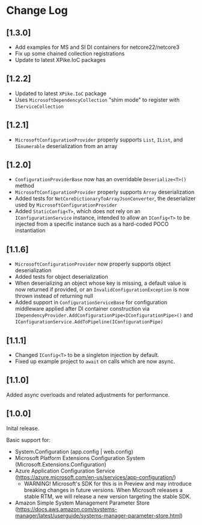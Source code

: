 # Change Log

## [1.3.0]

- Add examples for MS and SI DI containers for netcore22/netcore3
- Fix up some chained collection registrations
- Update to latest XPike.IoC packages

## [1.2.2]

- Updated to latest `XPike.IoC` package
- Uses `MicrosoftDependencyCollection` "shim mode" to register with `IServiceCollection`

## [1.2.1]

- `MicrosoftConfigurationProvider` properly supports `List`, `IList`, and `IEnumerable` deserialization from an array

## [1.2.0]

- `ConfigurationProviderBase` now has an overridable `Deserialize<T>()` method
- `MicrosoftConfigurationProvider` properly supports `Array` deserialization
- Added tests for `NetCoreDictionaryToArrayJsonConverter`, the deserializer used by `MicrosoftConfigurationProvider`
- Added `StaticConfig<T>`, which does not rely on an `IConfigurationService` instance, intended to allow an `IConfig<T>` to be injected from a specific instance such as a hard-coded POCO instantiation

## [1.1.6]

- `MicrosoftConfigurationProvider` now properly supports object deserialization
- Added tests for object deserialization
- When deserializing an object whose key is missing, a default value is now returned if provided, or an `InvalidConfigurationException` is now thrown instead of returning null
- Added support in `ConfigurationServiceBase` for configuration middleware applied after DI container construction via `IDependencyProvider.AddConfigurationPipe<IConfigurationPipe>()` and `IConfigurationService.AddToPipeline(IConfigurationPipe)`

## [1.1.1]

- Changed `IConfig<T>` to be a singleton injection by default.
- Fixed up example project to `await` on calls which are now async.

## [1.1.0]

Added async overloads and related adjustments for performance.

## [1.0.0]

Inital release.

Basic support for:

- System.Configuration (app.config | web.config)
- Microsoft Platform Extensions Configuration System (Microsoft.Extensions.Configuration)
- Azure Application Configuration Service (https://azure.microsoft.com/en-us/services/app-configuration/)
  - WARNING! Microsoft's SDK for this is in Preview and may introduce breaking changes in future versions.
    When Microsoft releases a stable RTM, we will release a new version targeting the stable SDK.
- Amazon Simple System Management Parameter Store (https://docs.aws.amazon.com/systems-manager/latest/userguide/systems-manager-parameter-store.html)
